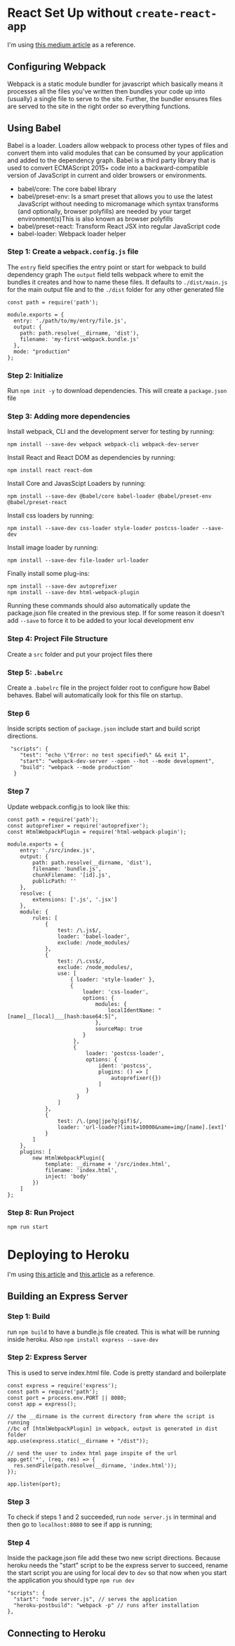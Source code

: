 # React Set Up without `create-react-app`

I'm using [this medium article](https://medium.com/swlh/a-complete-webpack-setup-for-react-e56a2edf78ae) as a reference.

## Configuring Webpack

Webpack is a static module bundler for javascript which basically means it processes all the files you've written then bundles your code up into (usually) a single file to serve to the site. Further, the bundler ensures files are served to the site in the right order so everything functions.

## Using Babel

Babel is a loader. Loaders allow webpack to process other types of files and convert them into valid modules that can be consumed by your application and added to the dependency graph. Babel is a third party library that is used to convert ECMAScript 2015+ code into a backward-compatible version of JavaScript in current and older browsers or environments.

- babel/core: The core babel library
- babel/preset-env: Is a smart preset that allows you to use the latest JavaScript without needing to micromanage which syntax transforms (and optionally, browser polyfills) are needed by your target environment(s)This is also known as browser polyfills
- babel/preset-react: Transform React JSX into regular JavaScript code
- babel-loader: Webpack loader helper

### Step 1: Create a `webpack.config.js` file

The `entry` field specifies the entry point or start for webpack to build dependency graph
The `output` field tells webpack where to emit the bundles it creates and how to name these files. It defaults to `./dist/main.js` for the main output file and to the `./dist` folder for any other generated file

```
const path = require('path');

module.exports = {
  entry: './path/to/my/entry/file.js',
  output: {
    path: path.resolve(__dirname, 'dist'),
    filename: 'my-first-webpack.bundle.js'
  },
  mode: "production"
};
```

### Step 2: Initialize

Run `npm init -y` to download dependencies. This will create a `package.json` file

### Step 3: Adding more dependencies

Install webpack, CLI and the development server for testing by running:

```
npm install --save-dev webpack webpack-cli webpack-dev-server
```

Install React and React DOM as dependencies by running:

```
npm install react react-dom
```

Install Core and JavasScipt Loaders by running:

```
npm install --save-dev @babel/core babel-loader @babel/preset-env @babel/preset-react
```

Install css loaders by running:

```
npm install --save-dev css-loader style-loader postcss-loader --save-dev
```

Install image loader by running:

```
npm install --save-dev file-loader url-loader
```

Finally install some plug-ins:

```
npm install --save-dev autoprefixer
npm install --save-dev html-webpack-plugin
```

Running these commands should also automatically update the package.json file created in the previous step. If for some reason it doesn't add `--save` to force it to be added to your local development env

### Step 4: Project File Structure

Create a `src` folder and put your project files there

### Step 5: `.babelrc`

Create a `.babelrc` file in the project folder root to configure how Babel behaves. Babel will automatically look for this file on startup.

### Step 6

Inside scripts section of `package.json` include start and build script directions.

```
 "scripts": {
    "test": "echo \"Error: no test specified\" && exit 1",
    "start": "webpack-dev-server --open --hot --mode development",
    "build": "webpack --mode production"
  }
```

### Step 7

Update webpack.config.js to look like this:

```
const path = require('path');
const autoprefixer = require('autoprefixer');
const HtmlWebpackPlugin = require('html-webpack-plugin');

module.exports = {
    entry: './src/index.js',
    output: {
        path: path.resolve(__dirname, 'dist'),
        filename: 'bundle.js',
        chunkFilename: '[id].js',
        publicPath: ''
    },
    resolve: {
        extensions: ['.js', '.jsx']
    },
    module: {
        rules: [
            {
                test: /\.js$/,
                loader: 'babel-loader',
                exclude: /node_modules/
            },
            {
                test: /\.css$/,
                exclude: /node_modules/,
                use: [
                    { loader: 'style-loader' },
                    {
                        loader: 'css-loader',
                        options: {
                            modules: {
                                localIdentName: "[name]__[local]___[hash:base64:5]",
                            },
                            sourceMap: true
                        }
                     },
                     {
                         loader: 'postcss-loader',
                         options: {
                             ident: 'postcss',
                             plugins: () => [
                                 autoprefixer({})
                             ]
                         }
                      }
                ]
            },
            {
                test: /\.(png|jpe?g|gif)$/,
                loader: 'url-loader?limit=10000&name=img/[name].[ext]'
            }
        ]
    },
    plugins: [
        new HtmlWebpackPlugin({
            template: __dirname + '/src/index.html',
            filename: 'index.html',
            inject: 'body'
        })
    ]
};
```

### Step 8: Run Project

```
npm run start
```

# Deploying to Heroku

I'm using [this article](https://codeburst.io/deploy-your-webpack-apps-to-heroku-in-3-simple-steps-4ae072af93a8) and [this article](https://daveceddia.com/deploy-react-express-app-heroku/) as a reference.

## Building an Express Server

### Step 1: Build

run `npm build` to have a bundle.js file created. This is what will be running inside heroku. Also `npm install express --save-dev`

### Step 2: Express Server

This is used to serve index.html file. Code is pretty standard and boilerplate

```
const express = require('express');
const path = require('path');
const port = process.env.PORT || 8080;
const app = express();

// the __dirname is the current directory from where the script is running
//bc of [htmlWebpackPlugin] in webpack, output is generated in dist folder
app.use(express.static(__dirname + "/dist"));

// send the user to index html page inspite of the url
app.get('*', (req, res) => {
  res.sendFile(path.resolve(__dirname, 'index.html'));
});

app.listen(port);
```

### Step 3

To check if steps 1 and 2 succeeded, run `node server.js` in terminal and then go to `localhost:8080` to see if app is running;

### Step 4

Inside the package.json file add these two new script directions. Because heroku needs the "start" script to be the express server to succeed, rename the start script you are using for local dev to `dev` so that now when you start the application you should type `npm run dev`

```
"scripts": {
  "start": "node server.js", // serves the application
  "heroku-postbuild": "webpack -p" // runs after installation
},
```

## Connecting to Heroku
